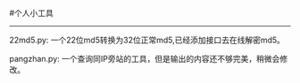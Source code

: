 #个人小工具
____________
22md5.py:
    一个22位md5转换为32位正常md5,已经添加接口去在线解密md5。

pangzhan.py:
    一个查询同IP旁站的工具，但是输出的内容还不够完美，稍微会修改。
